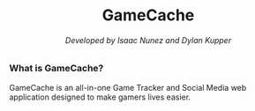 <H1 align="center" >GameCache</H1>
<h6 align="center">Developed by Isaac Nunez and Dylan Kupper</h6>

<H3>What is GameCache?</H3>
<p>GameCache is an all-in-one Game Tracker and Social Media web application designed to make gamers lives easier.</p>
